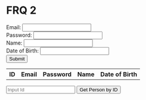 # FRQ 2

<!-- HTML for the input form and table -->
<form id="form">
  Email: <input type="text" id="email"><br>
  Password: <input type="text" id="password"><br>
  Name: <input type="text" id="name"><br>
  Date of Birth: <input type="text" id="dob"><br>
  <input type="button" value="Submit" onclick="submitPerson()">
</form> 

<table id="table">
  <tr>
   <th>ID</th>
    <th>Email</th>
    <th>Password</th>
    <th>Name</th>
    <th>Date of Birth</th>
  </tr>
</table>

<!-- JavaScript for handling the input and table -->
<script>
// Function to submit a person to the backend
function submitPerson() {
  // Get the values from the form
  const email = document.getElementById('email').value;
  const password = document.getElementById('password').value;
  const name = document.getElementById('name').value;
  const dob = document.getElementById('dob').value;

  // Make a POST request to the backend
  fetch('https://breadbops.gq/api/person/post', {
    method: 'POST',
    body: 'email=${email}&password=${password}&name=${name}&dob=${dob}',
  }).then(response => {
    // If the request was successful, get the list of people and update the table
    if (response.ok) {
      getPeople();
    }
  });
}

// Function to get the list of people and update the table
function getPeople() {
  // Make a GET request to the backend
  fetch('https://breadbops.gq/api/person/').then(response => {
    if (response.ok) {
      response.json().then(people => {
        // Clear the current table rows
        const table = document.getElementById('table');
        while (table.rows.length > 1) {
          table.deleteRow(-1);
        }

        // Add a row for each person
        for (const person of people) {
          const row = table.insertRow(-1);
          row.insertCell(-1).innerHTML = person.id;
          row.insertCell(-1).innerHTML = person.email;
          row.insertCell(-1).innerHTML = person.password;
          row.insertCell(-1).innerHTML = person.name;
          row.insertCell(-1).innerHTML = person.dob;
        }
      });
    }
  });
}

// Initially get the list of people and update the table
getPeople();


function getId(id) {
    idResult = document.getElementById("idResult");

    if(id < 10452){
        idResult.innerHTML = "Invalid ID. Person 0 has an ID of 19.";
    }
    // Fetch data from API
    fetch('https://breadbops.gq/api/person/' + id)
    .then(response => response.json())
    .then(data => {
        console.log(data);
        idResult.innerHTML = "Person: " + data.name;
    })
}

</script>

<p id="idResult"></p>

<input id="inputId" placeholder="Input Id">
    <button onclick="getId(getInputId())">Get Person by ID</button>

<br>
